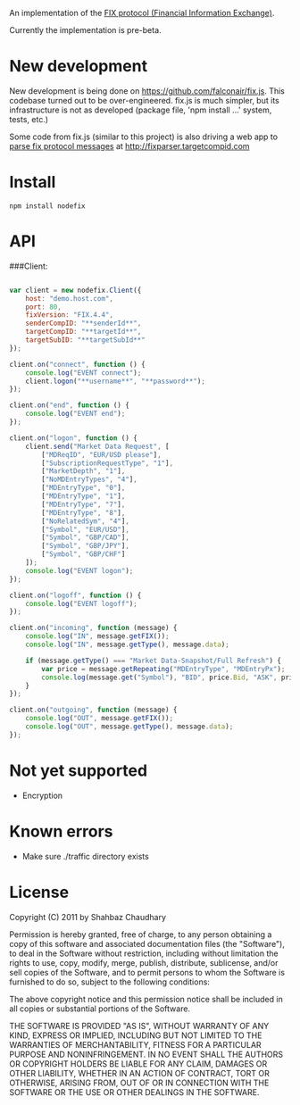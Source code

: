 An implementation of the [FIX protocol (Financial Information Exchange)](http://en.wikipedia.org/wiki/Financial_Information_eXchange).

Currently the implementation is pre-beta.

New development
====
New development is being done on https://github.com/falconair/fix.js.
This codebase turned out to be over-engineered. fix.js is much simpler, but its infrastructure is not as developed (package file, 'npm install ...' system, tests, etc.)

Some code from fix.js (similar to this project) is also driving a web app to [parse fix protocol messages](http://fixparser.targetcompid.com) at http://fixparser.targetcompid.com

Install
====

    npm install nodefix

API
===

###Client:
```javascript

var client = new nodefix.Client({
    host: "demo.host.com",
    port: 80,
    fixVersion: "FIX.4.4",
    senderCompID: "**senderId**",
    targetCompID: "**targetId**",
    targetSubID: "**targetSubId**"
});

client.on("connect", function () {
    console.log("EVENT connect");
    client.logon("**username**", "**password**");
});

client.on("end", function () {
    console.log("EVENT end");
});

client.on("logon", function () {
    client.send("Market Data Request", [
        ["MDReqID", "EUR/USD please"],
        ["SubscriptionRequestType", "1"],
        ["MarketDepth", "1"],
        ["NoMDEntryTypes", "4"],
        ["MDEntryType", "0"],
        ["MDEntryType", "1"],
        ["MDEntryType", "7"],
        ["MDEntryType", "8"],
        ["NoRelatedSym", "4"],
        ["Symbol", "EUR/USD"],
        ["Symbol", "GBP/CAD"],
        ["Symbol", "GBP/JPY"],
        ["Symbol", "GBP/CHF"]
    ]);
    console.log("EVENT logon");
});

client.on("logoff", function () {
    console.log("EVENT logoff");
});

client.on("incoming", function (message) {
    console.log("IN", message.getFIX());
    console.log("IN", message.getType(), message.data);

    if (message.getType() === "Market Data-Snapshot/Full Refresh") {
        var price = message.getRepeating("MDEntryType", "MDEntryPx");
        console.log(message.get("Symbol"), "BID", price.Bid, "ASK", price.Offer);
    }
});

client.on("outgoing", function (message) {
    console.log("OUT", message.getFIX());
    console.log("OUT", message.getType(), message.data);
});

```



Not yet supported
===========

* Encryption


Known errors
===========

* Make sure ./traffic directory exists

License
=======
Copyright (C) 2011 by Shahbaz Chaudhary

Permission is hereby granted, free of charge, to any person obtaining a copy
of this software and associated documentation files (the "Software"), to deal
in the Software without restriction, including without limitation the rights
to use, copy, modify, merge, publish, distribute, sublicense, and/or sell
copies of the Software, and to permit persons to whom the Software is
furnished to do so, subject to the following conditions:

The above copyright notice and this permission notice shall be included in
all copies or substantial portions of the Software.

THE SOFTWARE IS PROVIDED "AS IS", WITHOUT WARRANTY OF ANY KIND, EXPRESS OR
IMPLIED, INCLUDING BUT NOT LIMITED TO THE WARRANTIES OF MERCHANTABILITY,
FITNESS FOR A PARTICULAR PURPOSE AND NONINFRINGEMENT. IN NO EVENT SHALL THE
AUTHORS OR COPYRIGHT HOLDERS BE LIABLE FOR ANY CLAIM, DAMAGES OR OTHER
LIABILITY, WHETHER IN AN ACTION OF CONTRACT, TORT OR OTHERWISE, ARISING FROM,
OUT OF OR IN CONNECTION WITH THE SOFTWARE OR THE USE OR OTHER DEALINGS IN
THE SOFTWARE.
